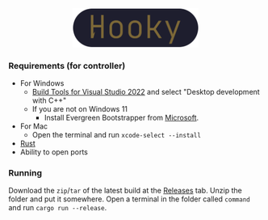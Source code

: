 <p align="center">
  <img src="https://github.com/AMTitan/Hooky/raw/master/assets/hooky.png" alt="Hooky" style="width: 250px;">
</p>

### Requirements (for controller)

- For Windows
  - [Build Tools for Visual Studio 2022](https://visualstudio.microsoft.com/visual-cpp-build-tools/) and select "Desktop development with C++"
  - If you are not on Windows 11
    - Install Evergreen Bootstrapper from [Microsoft](https://developer.microsoft.com/en-us/microsoft-edge/webview2/#download-section).
- For Mac
  - Open the terminal and run `xcode-select --install`
- [Rust](https://www.rust-lang.org/tools/install)
- Ability to open ports

### Running

Download the `zip`/`tar` of the latest build at the [Releases](https://github.com/AMTitan/Hooky/releases) tab. Unzip the folder and put it somewhere. Open a terminal in the folder called `command` and run `cargo run --release`.
